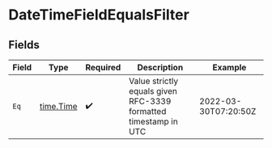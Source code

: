 # DateTimeFieldEqualsFilter


## Fields

| Field                                                           | Type                                                            | Required                                                        | Description                                                     | Example                                                         |
| --------------------------------------------------------------- | --------------------------------------------------------------- | --------------------------------------------------------------- | --------------------------------------------------------------- | --------------------------------------------------------------- |
| `Eq`                                                            | [time.Time](https://pkg.go.dev/time#Time)                       | :heavy_check_mark:                                              | Value strictly equals given RFC-3339 formatted timestamp in UTC | 2022-03-30T07:20:50Z                                            |